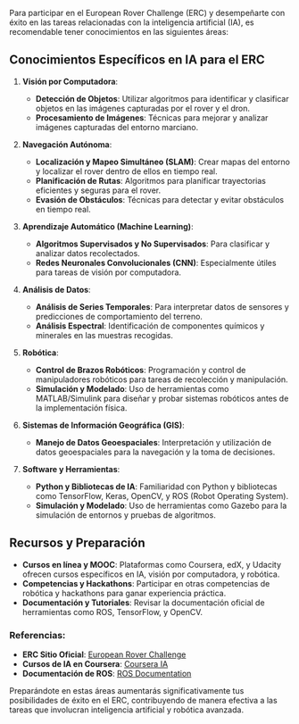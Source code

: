 
Para participar en el European Rover Challenge (ERC) y desempeñarte con éxito en las tareas relacionadas con la inteligencia artificial (IA), es recomendable tener conocimientos en las siguientes áreas:

## Conocimientos Específicos en IA para el ERC

1. **Visión por Computadora**:
   - **Detección de Objetos**: Utilizar algoritmos para identificar y clasificar objetos en las imágenes capturadas por el rover y el dron.
   - **Procesamiento de Imágenes**: Técnicas para mejorar y analizar imágenes capturadas del entorno marciano.

2. **Navegación Autónoma**:
   - **Localización y Mapeo Simultáneo (SLAM)**: Crear mapas del entorno y localizar el rover dentro de ellos en tiempo real.
   - **Planificación de Rutas**: Algoritmos para planificar trayectorias eficientes y seguras para el rover.
   - **Evasión de Obstáculos**: Técnicas para detectar y evitar obstáculos en tiempo real.

3. **Aprendizaje Automático (Machine Learning)**:
   - **Algoritmos Supervisados y No Supervisados**: Para clasificar y analizar datos recolectados.
   - **Redes Neuronales Convolucionales (CNN)**: Especialmente útiles para tareas de visión por computadora.

4. **Análisis de Datos**:
   - **Análisis de Series Temporales**: Para interpretar datos de sensores y predicciones de comportamiento del terreno.
   - **Análisis Espectral**: Identificación de componentes químicos y minerales en las muestras recogidas.

5. **Robótica**:
   - **Control de Brazos Robóticos**: Programación y control de manipuladores robóticos para tareas de recolección y manipulación.
   - **Simulación y Modelado**: Uso de herramientas como MATLAB/Simulink para diseñar y probar sistemas robóticos antes de la implementación física.

6. **Sistemas de Información Geográfica (GIS)**:
   - **Manejo de Datos Geoespaciales**: Interpretación y utilización de datos geoespaciales para la navegación y la toma de decisiones.

7. **Software y Herramientas**:
   - **Python y Bibliotecas de IA**: Familiaridad con Python y bibliotecas como TensorFlow, Keras, OpenCV, y ROS (Robot Operating System).
   - **Simulación y Modelado**: Uso de herramientas como Gazebo para la simulación de entornos y pruebas de algoritmos.

## Recursos y Preparación

- **Cursos en línea y MOOC**: Plataformas como Coursera, edX, y Udacity ofrecen cursos específicos en IA, visión por computadora, y robótica.
- **Competencias y Hackathons**: Participar en otras competencias de robótica y hackathons para ganar experiencia práctica.
- **Documentación y Tutoriales**: Revisar la documentación oficial de herramientas como ROS, TensorFlow, y OpenCV.

### Referencias:

- **ERC Sitio Oficial**: [European Rover Challenge](https://roverchallenge.eu/)
- **Cursos de IA en Coursera**: [Coursera IA](https://www.coursera.org/)
- **Documentación de ROS**: [ROS Documentation](https://www.ros.org/)

Preparándote en estas áreas aumentarás significativamente tus posibilidades de éxito en el ERC, contribuyendo de manera efectiva a las tareas que involucran inteligencia artificial y robótica avanzada.